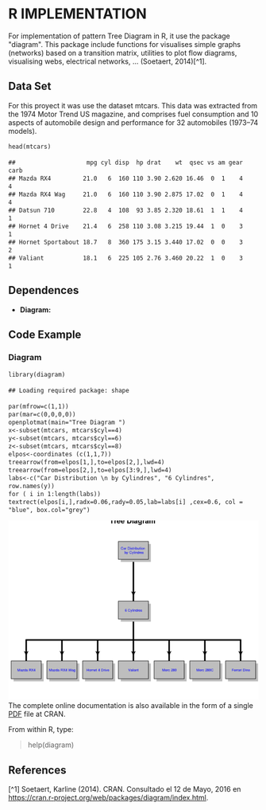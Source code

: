 R IMPLEMENTATION
================

For implementation of pattern Tree Diagram in R, it use the package
"diagram". This package include functions for visualises simple graphs
(networks) based on a transition matrix, utilities to plot flow
diagrams, visualising webs, electrical networks, ... (Soetaert,
2014)[^1].

Data Set
--------

For this proyect it was use the dataset mtcars. This data was extracted
from the 1974 Motor Trend US magazine, and comprises fuel consumption
and 10 aspects of automobile design and performance for 32 automobiles
(1973–74 models).

    head(mtcars)

    ##                    mpg cyl disp  hp drat    wt  qsec vs am gear carb
    ## Mazda RX4         21.0   6  160 110 3.90 2.620 16.46  0  1    4    4
    ## Mazda RX4 Wag     21.0   6  160 110 3.90 2.875 17.02  0  1    4    4
    ## Datsun 710        22.8   4  108  93 3.85 2.320 18.61  1  1    4    1
    ## Hornet 4 Drive    21.4   6  258 110 3.08 3.215 19.44  1  0    3    1
    ## Hornet Sportabout 18.7   8  360 175 3.15 3.440 17.02  0  0    3    2
    ## Valiant           18.1   6  225 105 2.76 3.460 20.22  1  0    3    1

Dependences
-----------

-   **Diagram:**

Code Example
------------

### Diagram

    library(diagram)

    ## Loading required package: shape

    par(mfrow=c(1,1))
    par(mar=c(0,0,0,0))
    openplotmat(main="Tree Diagram ")
    x<-subset(mtcars, mtcars$cyl==4)
    y<-subset(mtcars, mtcars$cyl==6)
    z<-subset(mtcars, mtcars$cyl==8)
    elpos<-coordinates (c(1,1,7))
    treearrow(from=elpos[1,],to=elpos[2,],lwd=4)  
    treearrow(from=elpos[2,],to=elpos[3:9,],lwd=4) 
    labs<-c("Car Distribution \n by Cylindres", "6 Cylindres",  row.names(y))
    for ( i in 1:length(labs)) textrect(elpos[i,],radx=0.06,rady=0.05,lab=labs[i] ,cex=0.6, col = "blue", box.col="grey")

![](A61Tree_DiagramR_files/figure-markdown_strict/unnamed-chunk-2-1.png)<!-- -->
The complete online documentation is also available in the form of a
single
[PDF](https://cran.r-project.org/web/packages/diagram/diagram.pdf) file
at CRAN.

From within R, type:

> help(diagram)

References
----------

[^1] Soetaert, Karline (2014). CRAN. Consultado el 12 de Mayo, 2016 en
<https://cran.r-project.org/web/packages/diagram/index.html>.
